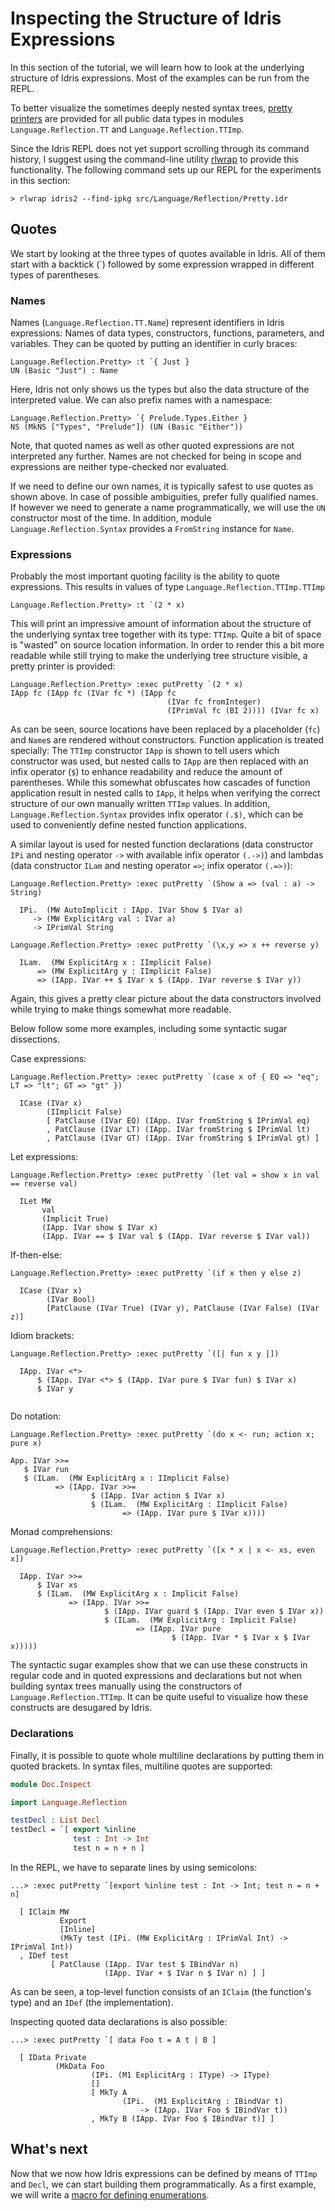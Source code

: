 # Inspecting the Structure of Idris Expressions

In this section of the tutorial, we will learn how
to look at the underlying structure of Idris expressions.
Most of the examples can be run from the REPL.

To better visualize the sometimes deeply nested
syntax trees, [pretty printers](../Language/Reflection/Pretty.idr)
are provided for all public
data types in modules `Language.Reflection.TT` and
`Language.Reflection.TTImp`.

Since the Idris REPL does not yet support scrolling
through its command history, I suggest using the
command-line utility [rlwrap](https://github.com/hanslub42/rlwrap)
to provide this functionality. The following
command sets up our REPL for the experiments in this section:

```repl
> rlwrap idris2 --find-ipkg src/Language/Reflection/Pretty.idr
```

## Quotes

We start by looking at the three types of quotes available
in Idris. All of them start with a backtick (\`) followed
by some expression wrapped in different types of parentheses.

### Names
Names (`Language.Reflection.TT.Name`)
represent identifiers in Idris expressions: Names of data types,
constructors, functions, parameters, and variables.
They can be quoted by putting an identifier in curly braces:

```repl
Language.Reflection.Pretty> :t `{ Just }
UN (Basic "Just") : Name
```

Here, Idris not only shows us the types but also the
data structure of the interpreted value. We can also
prefix names with a namespace:

```repl
Language.Reflection.Pretty> `{ Prelude.Types.Either }
NS (MkNS ["Types", "Prelude"]) (UN (Basic "Either"))
```

Note, that quoted names as well as other quoted expressions
are not interpreted any further. Names are not checked for
being in scope and expressions are neither type-checked nor
evaluated.

If we need to define our own names, it is typically safest
to use quotes as shown above. In case of possible ambiguities,
prefer fully qualified names.
If however we need to generate a name programmatically, we
will use the `UN` constructor most of the time. In addition,
module `Language.Reflection.Syntax` provides a `FromString`
instance for `Name`.

### Expressions

Probably the most important quoting facility
is the ability to quote expressions. This
results in values of type `Language.Reflection.TTImp.TTImp`

```repl
Language.Reflection.Pretty> :t `(2 * x)
```

This will print an impressive amount of information about the structure
of the underlying syntax tree together with its type: `TTImp`.
Quite a bit of space is "wasted" on source location
information. In order to render this a bit more readable while still
trying to make the underlying tree structure visible, a
pretty printer is provided:

```repl
Language.Reflection.Pretty> :exec putPretty `(2 * x)
IApp fc (IApp fc (IVar fc *) (IApp fc
                                   (IVar fc fromInteger)
                                   (IPrimVal fc (BI 2)))) (IVar fc x)
```

As can be seen, source locations have been replaced by a
placeholder (`fc`) and `Name`s
are rendered without constructors. Function application is
treated specially: The `TTImp` constructor `IApp` is shown to
tell users which constructor was used, but nested calls to `IApp`
are then replaced with an infix operator (`$`) to enhance readability
and reduce the amount of parentheses. While this somewhat obfuscates
how cascades of function application result in nested calls
to `IApp`, it helps when verifying the correct structure of our own
manually written `TTImp` values. In addition, `Language.Reflection.Syntax`
provides infix operator `(.$)`, which can be used to
conveniently define nested function applications.

A similar layout is used for nested function declarations
(data constructor `IPi` and nesting operator `->` with
available infix operator `(.->)`)
and lambdas (data constructor `ILam` and nesting
operator `=>`; infix operator `(.=>)`):

```repl
Language.Reflection.Pretty> :exec putPretty `(Show a => (val : a) -> String)

  IPi.  (MW AutoImplicit : IApp. IVar Show $ IVar a)
     -> (MW ExplicitArg val : IVar a)
     -> IPrimVal String

```

```repl
Language.Reflection.Pretty> :exec putPretty `(\x,y => x ++ reverse y)

  ILam.  (MW ExplicitArg x : IImplicit False)
      => (MW ExplicitArg y : IImplicit False)
      => (IApp. IVar ++ $ IVar x $ (IApp. IVar reverse $ IVar y))

```

Again, this gives a pretty clear picture about the data constructors
involved while trying to make things somewhat more readable.

Below follow some more examples, including some
syntactic sugar dissections.

Case expressions:

```repl
Language.Reflection.Pretty> :exec putPretty `(case x of { EQ => "eq"; LT => "lt"; GT => "gt" })

  ICase (IVar x)
        (IImplicit False)
        [ PatClause (IVar EQ) (IApp. IVar fromString $ IPrimVal eq)
        , PatClause (IVar LT) (IApp. IVar fromString $ IPrimVal lt)
        , PatClause (IVar GT) (IApp. IVar fromString $ IPrimVal gt) ]

```

Let expressions:

```repl
Language.Reflection.Pretty> :exec putPretty `(let val = show x in val == reverse val)

  ILet MW
       val
       (Implicit True)
       (IApp. IVar show $ IVar x)
       (IApp. IVar == $ IVar val $ (IApp. IVar reverse $ IVar val))

```

If-then-else:

```repl
Language.Reflection.Pretty> :exec putPretty `(if x then y else z)

  ICase (IVar x)
        (IVar Bool)
        [PatClause (IVar True) (IVar y), PatClause (IVar False) (IVar z)]

```

Idiom brackets:

```repl
Language.Reflection.Pretty> :exec putPretty `([| fun x y |])

  IApp. IVar <*>
      $ (IApp. IVar <*> $ (IApp. IVar pure $ IVar fun) $ IVar x)
      $ IVar y


```

Do notation:

```repl
Language.Reflection.Pretty> :exec putPretty `(do x <- run; action x; pure x)

App. IVar >>=
   $ IVar run
   $ (ILam.  (MW ExplicitArg x : IImplicit False)
          => (IApp. IVar >>=
                  $ (IApp. IVar action $ IVar x)
                  $ (ILam.  (MW ExplicitArg : IImplicit False)
                         => (IApp. IVar pure $ IVar x))))

```

Monad comprehensions:

```repl
Language.Reflection.Pretty> :exec putPretty `([x * x | x <- xs, even x])

  IApp. IVar >>=
      $ IVar xs
      $ (ILam.  (MW ExplicitArg x : Implicit False)
             => (IApp. IVar >>=
                     $ (IApp. IVar guard $ (IApp. IVar even $ IVar x))
                     $ (ILam.  (MW ExplicitArg : Implicit False)
                            => (IApp. IVar pure
                                    $ (IApp. IVar * $ IVar x $ IVar x)))))

```

The syntactic sugar examples show that we can use these
constructs in regular code and in quoted expressions and declarations
but not when building syntax trees manually using the constructors
of `Language.Reflection.TTImp`. It can be quite useful to visualize
how these constructs are desugared by Idris.

### Declarations

Finally, it is possible to quote whole multiline declarations
by putting them in quoted brackets. In syntax files, multiline
quotes are supported:

```idris
module Doc.Inspect

import Language.Reflection

testDecl : List Decl
testDecl = `[ export %inline
              test : Int -> Int
              test n = n + n ]
```

In the REPL, we have to separate lines by using semicolons:

```repl
...> :exec putPretty `[export %inline test : Int -> Int; test n = n + n]

  [ IClaim MW
           Export
           [Inline]
           (MkTy test (IPi. (MW ExplicitArg : IPrimVal Int) -> IPrimVal Int))
  , IDef test
         [ PatClause (IApp. IVar test $ IBindVar n)
                     (IApp. IVar + $ IVar n $ IVar n) ] ]

```

As can be seen, a top-level function consists of an `IClaim`
(the function's type) and an `IDef` (the implementation).

Inspecting quoted data declarations is also possible:

```repl
...> :exec putPretty `[ data Foo t = A t | B ]

  [ IData Private
          (MkData Foo
                  (IPi. (M1 ExplicitArg : IType) -> IType)
                  []
                  [ MkTy A
                         (IPi.  (M1 ExplicitArg : IBindVar t)
                             -> (IApp. IVar Foo $ IBindVar t))
                  , MkTy B (IApp. IVar Foo $ IBindVar t)] ]

```

## What's next

Now that we now how Idris expressions can be defined
by means of `TTImp` and `Decl`, we can start
building them programmatically. As a first example,
we will write a [macro for defining enumerations](Enum1.md).
